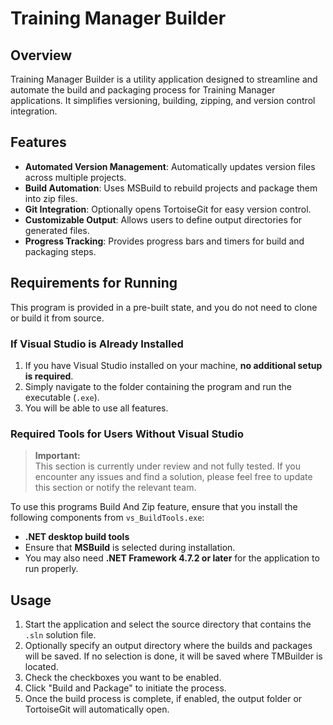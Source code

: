 # Training Manager Builder

## Overview
Training Manager Builder is a utility application designed to streamline and automate the build and packaging process for Training Manager applications. It simplifies versioning, building, zipping, and version control integration.

## Features
- **Automated Version Management**: Automatically updates version files across multiple projects.
- **Build Automation**: Uses MSBuild to rebuild projects and package them into zip files.
- **Git Integration**: Optionally opens TortoiseGit for easy version control.
- **Customizable Output**: Allows users to define output directories for generated files.
- **Progress Tracking**: Provides progress bars and timers for build and packaging steps.

## Requirements for Running

This program is provided in a pre-built state, and you do not need to clone or build it from source.

### If Visual Studio is Already Installed
1. If you have Visual Studio installed on your machine, **no additional setup is required**.
2. Simply navigate to the folder containing the program and run the executable (`.exe`).
3. You will be able to use all features.

### Required Tools for Users Without Visual Studio
> **Important:**  
> This section is currently under review and not fully tested. If you encounter any issues and find a solution, please feel free to update this section or notify the relevant team.

To use this programs Build And Zip feature, ensure that you install the following components from `vs_BuildTools.exe`:
- **.NET desktop build tools**
- Ensure that **MSBuild** is selected during installation.
- You may also need **.NET Framework 4.7.2 or later** for the application to run properly.

## Usage
1. Start the application and select the source directory that contains the `.sln` solution file.
2. Optionally specify an output directory where the builds and packages will be saved. If no selection is done, it will be saved where TMBuilder is located.
3. Check the checkboxes you  want to be enabled.
4. Click "Build and Package" to initiate the process.
5. Once the build process is complete, if enabled, the output folder or TortoiseGit will automatically open.
